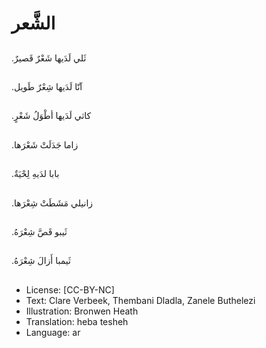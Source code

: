 # الشَّعر

##
.ثَلي لَدَيها شَعْرٌ قَصيرٌ

##
.آنّا لَدَيها شِعْرٌ طَويل

##
.كاثي لَدَيها أطْوَلُ شَعْرٍ

##
.زاما جَدَلَتْ شَعْرَها

##
.بابا لدَيهِ لِحْيَةٌ

##
.زانيلي مَشَطَتْ شِعْرَها

##
.ثَيبو قَصَّ شِعْرَهُ

##
.ثَيمبا أَزالَ شِعْرَهُ

##
* License: [CC-BY-NC]
* Text: Clare Verbeek, Thembani Dladla, Zanele Buthelezi
* Illustration: Bronwen Heath
* Translation: heba tesheh
* Language: ar
